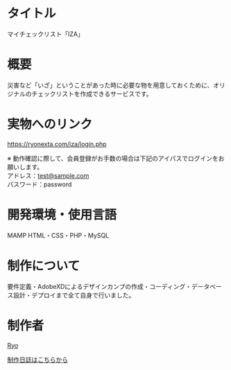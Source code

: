 # タイトル
マイチェックリスト「IZA」

# 概要
災害など「いざ」ということがあった時に必要な物を用意しておくために、オリジナルのチェックリストを作成できるサービスです。

# 実物へのリンク
https://ryonexta.com/iza/login.php

※ 動作確認に際して、会員登録がお手数の場合は下記のアイパスでログインをお願いします。
<br/>
アドレス：test@sample.com
<br/>
パスワード：password

# 開発環境・使用言語
MAMP
HTML・CSS・PHP・MySQL

# 制作について
要件定義・AdobeXDによるデザインカンプの作成・コーディング・データベース設計・デプロイまで全て自身で行いました。

# 制作者
[Ryo](https://github.com/Ryo-the-Dog/)<br>

[制作日誌はこちらから](https://ryonexta.com/web%e3%82%b5%e3%83%bc%e3%83%93%e3%82%b9%e3%81%ae%e5%88%b6%e4%bd%9c%e5%b7%a5%e7%a8%8b)
